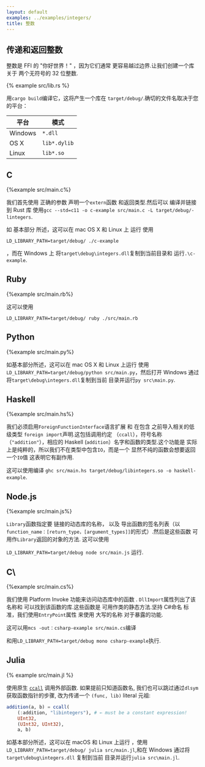 ```yaml
---
layout: default
examples: ../examples/integers/
title: 整数
---
```


## 传递和返回整数

整数是 FFI 的 "你好世界！" ，因为它们通常
更容易越过边界.让我们创建一个库关于
两个无符号的 32 位整数.

{% example src/lib.rs %}

用`cargo build`编译它，这将产生一个库在
`target/debug/`.确切的文件名取决于您的平台：

| 平台    | 模式         |
| ------- | ------------ |
| Windows | `*.dll`      |
| OS X    | `lib*.dylib` |
| Linux   | `lib*.so`    |

## C

{%example src/main.c%}

我们首先使用 正确的参数 声明一个`extern`函数
和返回类型.然后可以 编译并链接到
Rust 库 使用`gcc --std=c11 -o c-example src/main.c -L target/debug/-lintegers`.

如 基本部分 所述，这可以在 mac OS X 和 Linux 上 运行
使用

`LD_LIBRARY_PATH=target/debug/ ./c-example`

，而在 Windows 上
将`target\debug\integers.dll`复制到当前目录和
运行`.\c-example`.

## Ruby

{%example src/main.rb%}

这可以使用

`LD_LIBRARY_PATH=target/debug/ ruby ./src/main.rb`

## Python

{%example src/main.py%}

如基本部分所述，这可以在 mac OS X 和 Linux 上运行
使用
`LD_LIBRARY_PATH=target/debug/python src/main.py`，然后打开
Windows 通过将`target\debug\integers.dll`复制到当前
目录并运行`py src\main.py`.

## Haskell

{%example src/main.hs%}

我们必须启用`ForeignFunctionInterface`语言扩展 和
在包含 之前导入相关的低级类型
`foreign import`声明.这包括调用约定
（`ccall`），符号名称（`"addition"`），相应的 Haskell
(`addition`）名字和函数的类型.这个功能是
实际上是纯粹的，所以我们不在类型中包含`IO`，而是一个
显然不纯的函数会想要返回一个`IO`值
这表明它有副作用.

这可以使用编译
`ghc src/main.hs target/debug/libintegers.so -o haskell-example`.

## Node.js

{%example src/main.js%}

`Library`函数指定要 链接的动态库的名称，
以及 导出函数的签名列表（以
`function_name：[return_type，[argument_types]]`的形式）.然后是这些函数
可用作`Library`返回的对象的方法.
这可以使用

`LD_LIBRARY_PATH=target/debug node src/main.js`
运行.

## C\

{%example src/main.cs%}

我们使用 Platform Invoke 功能来访问动态库中的函数
. `DllImport`属性列出了该名称和
可以找到该函数的库.这些函数是
可用作类的静态方法.坚持 C#命名
标准，我们使用`EntryPoint`属性 来使用 大写的名称
对于暴露的功能.

这可以用`mcs -out：csharp-example src/main.cs`编译

和用`LD_LIBRARY_PATH=target/debug mono csharp-example`执行.

## Julia

{% example src/main.jl %}

使用原生 [`ccall`][ccall] 调用外部函数. 如果提前只知道函数名, 我们也可以跳过通过`dlsym`获取函数指针的步骤, 改为传递一个
`(func, lib)` literal 元祖:

```julia
addition(a, b) = ccall(
    (:addition, "libintegers"), # ← must be a constant expression!
    UInt32,
    (UInt32, UInt32),
    a, b)
```

如基本部分所述，这可以在 macOS 和 Linux 上运行
，使用 `LD_LIBRARY_PATH=target/debug/ julia src/main.jl`,和在
Windows 通过将`target\debug\integers.dll` 复制到当前
目录并运行`julia src\main.jl`.

[ccall]: https://docs.julialang.org/en/v1/base/c/#ccall

